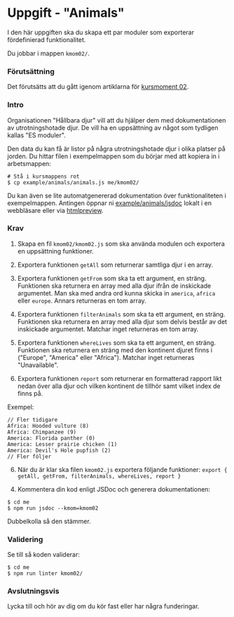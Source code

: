 # Uppgift - "Animals"

I den här uppgiften ska du skapa ett par moduler som exporterar fördefinierad funktionalitet.

Du jobbar i mappen `kmom02/`.

### Förutsättning

Det förutsätts att du gått igenom artiklarna för [kursmoment 02](../../articles/kmom02).

### Intro

Organisationen "Hållbara djur" vill att du hjälper dem med dokumentationen av utrotningshotade djur. De vill ha en uppsättning av något som tydligen kallas "ES moduler".

Den data du kan få är listor på några utrotningshotade djur i olika platser på jorden. Du hittar filen i exempelmappen som du börjar med att kopiera in i arbetsmappen:

```console
# Stå i kursmappens rot
$ cp example/animals/animals.js me/kmom02/
```

Du kan även se lite automatgenererad dokumentation över funktionaliteten i exempelmappen. Antingen öppnar ni [example/animals/jsdoc](../../example/animals/jsdoc/) lokalt i en webbläsare eller via [htmlpreview](https://htmlpreview.github.io/?https://raw.githubusercontent.com/dbwebb-se/js-v2/master/example/animals/jsdoc/global.html).

### Krav

1. Skapa en fil `kmom02/kmom02.js` som ska använda modulen och exportera en uppsättning funktioner.

2. Exportera funktionen `getAll` som returnerar samtliga djur i en array.

3. Exportera funktionen `getFrom` som ska ta ett argument, en sträng. Funktionen ska returnera en array med alla djur ifrån de inskickade argumentet. Man ska med andra ord kunna skicka in `america`, `africa` eller `europe`. Annars returneras en tom array.

4. Exportera funktionen `filterAnimals` som ska ta ett argument, en sträng. Funktionen ska returnera en array med alla djur som delvis består av det inskickade argumentet. Matchar inget returneras en tom array.

5. Exportera funktionen `whereLives` som ska ta ett argument, en sträng. Funktionen ska returnera en sträng med den kontinent djuret finns i ("Europe", "America" eller "Africa"). Matchar inget returneras "Unavailable".

6. Exportera funktionen `report` som returnerar en formatterad rapport likt nedan över alla djur och vilken kontinent de tillhör samt vilket index de finns på.

Exempel:
```console
// Fler tidigare
Africa: Hooded vulture (8)
Africa: Chimpanzee (9)
America: Florida panther (0)
America: Lesser prairie chicken (1)
America: Devil's Hole pupfish (2)
// Fler följer
```

6. När du är klar ska filen `kmom02.js` exportera följande funktioner: `export { getAll, getFrom, filterAnimals, whereLives, report }`



<!-- 2. Du ska nu skapa två moduler, `kmom02/helpers.js` och `kmom02/report.js`. Funktionaliteten och funktionsnamnen modulerna ska innehålla kan ni se i den genererade dokumentationen. Antingen öppnar ni [example/animals](../../example/animals/jsdoc/) lokalt i en webbläsare eller via [htmlpreview](https://htmlpreview.github.io/?https://raw.githubusercontent.com/dbwebb-se/js-v2/master/example/animals/jsdoc/index.html). Var noga med returvärden och namngivning. Se dokumentationen som en mall att följa.

3. Funktionen **prettyPrint** ska se ut som följer om man exekverar funktionen med argumentet `africa`:

```console
--- REPORT ---
Animals in africa

* <animal>
* <animal>
* <animal>
* <animal>
* <animal>
* <animal>
* <animal>
...
```

Om man exekverar utan ett argument blir det istället:

```console
--- REPORT ---
Animals in all continents

* <animal>
* <animal>
* <animal>
* <animal>
* <animal>
* <animal>
* <animal>
...
``` -->

4. Kommentera din kod enligt JSDoc och generera dokumentationen:

```console
$ cd me
$ npm run jsdoc --kmom=kmom02
```

Dubbelkolla så den stämmer.

### Validering

Se till så koden validerar:

```console
$ cd me
$ npm run linter kmom02/
```

<!--
### Hur kan det se ut när det är klart?

Nedan är en video som visar hur det kan se ut när det är klart:

[![js exercise kmom02](https://img.youtube.com/vi/EKFOlAsJDkE/0.jpg)](https://www.youtube.com/watch?v=EKFOlAsJDkE) -->

### Avslutningsvis

Lycka till och hör av dig om du kör fast eller har några funderingar.

<!-- [TBD: Länk till issues](#) -->
